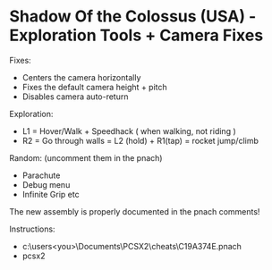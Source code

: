 
# Shadow Of the Colossus (USA) - Exploration Tools + Camera Fixes

Fixes:

- Centers the camera horizontally
- Fixes the default camera height + pitch
- Disables camera auto-return

Exploration:

- L1 = Hover/Walk + Speedhack ( when walking, not riding )
- R2 = Go through walls
= L2 (hold) + R1(tap) = rocket jump/climb

Random:
(uncomment them in the pnach)
- Parachute
- Debug menu
- Infinite Grip
etc

The new assembly is properly documented in the pnach comments!

Instructions:
- c:\users\<you>\Documents\PCSX2\cheats\C19A374E.pnach
- pcsx2

